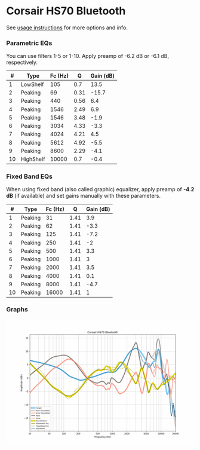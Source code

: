 # Corsair HS70 Bluetooth
See [usage instructions](https://github.com/jaakkopasanen/AutoEq#usage) for more options and info.

### Parametric EQs
You can use filters 1-5 or 1-10. Apply preamp of -6.2 dB or -6.1 dB, respectively.

|   # | Type      |   Fc (Hz) |    Q |   Gain (dB) |
|-----|-----------|-----------|------|-------------|
|   1 | LowShelf  |       105 | 0.7  |        13.5 |
|   2 | Peaking   |        69 | 0.31 |       -15.7 |
|   3 | Peaking   |       440 | 0.56 |         6.4 |
|   4 | Peaking   |      1546 | 2.49 |         6.9 |
|   5 | Peaking   |      1546 | 3.48 |        -1.9 |
|   6 | Peaking   |      3034 | 4.33 |        -3.3 |
|   7 | Peaking   |      4024 | 4.21 |         4.5 |
|   8 | Peaking   |      5612 | 4.92 |        -5.5 |
|   9 | Peaking   |      8600 | 2.29 |        -4.1 |
|  10 | HighShelf |     10000 | 0.7  |        -0.4 |

### Fixed Band EQs
When using fixed band (also called graphic) equalizer, apply preamp of **-4.2 dB** (if available) and set gains manually with these parameters.

|   # | Type    |   Fc (Hz) |    Q |   Gain (dB) |
|-----|---------|-----------|------|-------------|
|   1 | Peaking |        31 | 1.41 |         3.9 |
|   2 | Peaking |        62 | 1.41 |        -3.3 |
|   3 | Peaking |       125 | 1.41 |        -7.2 |
|   4 | Peaking |       250 | 1.41 |        -2   |
|   5 | Peaking |       500 | 1.41 |         3.3 |
|   6 | Peaking |      1000 | 1.41 |         3   |
|   7 | Peaking |      2000 | 1.41 |         3.5 |
|   8 | Peaking |      4000 | 1.41 |         0.1 |
|   9 | Peaking |      8000 | 1.41 |        -4.7 |
|  10 | Peaking |     16000 | 1.41 |         1   |

### Graphs
![](./Corsair%20HS70%20Bluetooth.png)

